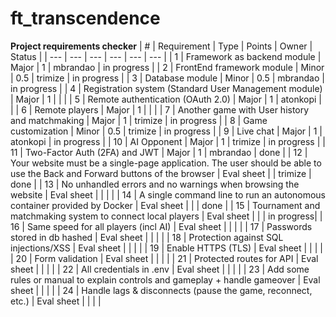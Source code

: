 # ft_transcendence

**Project requirements checker**
| #  | Requirement | Type | Points | Owner | Status |
| --- | --- | --- | --- | --- | --- |
| 1   | Framework as backend module | Major | 1   | mbrandao | in progress |
| 2   | FrontEnd framework module | Minor | 0.5 | trimize | in progress |
| 3   | Database module | Minor | 0.5 | mbrandao | in progress |
| 4   | Registration system (Standard User Management module) | Major | 1 |   | |
| 5   | Remote authentication (OAuth 2.0) | Major | 1 | atonkopi | |
| 6   | Remote players | Major | 1 | | |
| 7   | Another game with User history and matchmaking | Major | 1 | trimize | in progress |
| 8   | Game customization | Minor | 0.5 | trimize | in progress |
| 9   | Live chat | Major | 1 | atonkopi | in progress |
| 10  | AI Opponent | Major | 1 | trimize | in progress |
| 11  | Two-Factor Auth (2FA) and JWT | Major | 1 | mbrandao | done |
| 12  | Your website must be a single-page application. The user should be able to use the Back and Forward buttons of the browser | Eval sheet | | trimize | done |
| 13  | No unhandled errors and no warnings when browsing the website | Eval sheet | | | |
| 14  | A single command line to run an autonomous container provided by Docker | Eval sheet | | | done |
| 15  | Tournament and matchmaking system to connect local players | Eval sheet | | | in progress|
| 16  | Same speed for all players (incl AI) | Eval sheet | | | |
| 17  | Passwords stored in db hashed | Eval sheet | | | |
| 18  | Protection against SQL injections/XSS | Eval sheet | | | |
| 19  | Enable HTTPS (TLS) | Eval sheet | | | |
| 20  | Form validation | Eval sheet | | | |
| 21  | Protected routes for API | Eval sheet | | | |
| 22  | All credentials in .env | Eval sheet | | | |
| 23  | Add some rules or manual to explain controls and gameplay + handle gameover | Eval sheet | | | |
| 24  | Handle lags & disconnects (pause the game, reconnect, etc.) | Eval sheet | | | |











